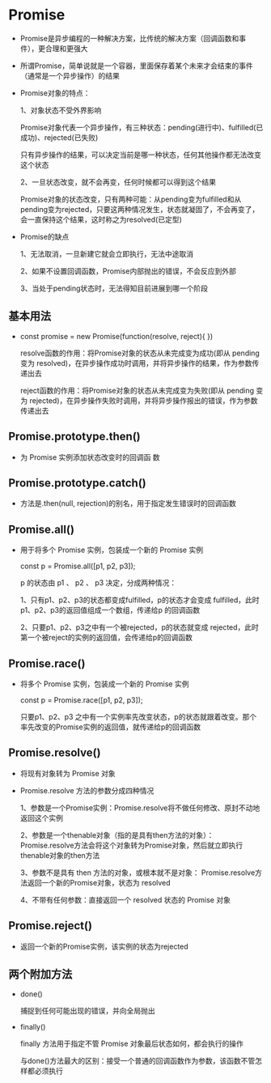 # Promise

- Promise是异步编程的一种解决方案，比传统的解决方案（回调函数和事件），更合理和更强大

- 所谓Promise，简单说就是一个容器，里面保存着某个未来才会结束的事件（通常是一个异步操作）的结果

- Promise对象的特点：

  1、对象状态不受外界影响

  Promise对象代表一个异步操作，有三种状态：pending(进行中)、fulfilled(已成功)、rejected(已失败)

  只有异步操作的结果，可以决定当前是哪一种状态，任何其他操作都无法改变这个状态

  2、一旦状态改变，就不会再变，任何时候都可以得到这个结果

  Promise对象的状态改变，只有两种可能：从pending变为fulfilled和从pending变为rejected，只要这两种情况发生，状态就凝固了，不会再变了，会一直保持这个结果，这时称之为resolved(已定型)

- Promise的缺点

  1、无法取消，一旦新建它就会立即执行，无法中途取消

  2、如果不设置回调函数，Promise内部抛出的错误，不会反应到外部

  3、当处于pending状态时，无法得知目前进展到哪一个阶段

## 基本用法

- const promise = new Promise(function(resolve, reject){ })

  resolve函数的作用：将Promise对象的状态从未完成变为成功(即从 pending 变为 resolved)，在异步操作成功时调用，并将异步操作的结果，作为参数传递出去
  
  reject函数的作用：将Promise对象的状态从未完成变为失败(即从 pending 变为 rejected)，在异步操作失败时调用，并将异步操作报出的错误，作为参数传递出去

## Promise.prototype.then()

- 为 Promise 实例添加状态改变时的回调函
数

## Promise.prototype.catch()

- 方法是.then(null, rejection)的别名，用于指定发生错误时的回调函数

## Promise.all()

- 用于将多个 Promise 实例，包装成一个新的 Promise 实例

  const p = Promise.all([p1, p2, p3]);

  p 的状态由 p1 、 p2 、 p3 决定，分成两种情况：
  
  1、只有p1、p2、p3的状态都变成fulfilled，p的状态才会变成 fulfilled，此时p1、p2、p3的返回值组成一个数组，传递给p 的回调函数
  
  2、只要p1、p2、p3之中有一个被rejected，p的状态就变成 rejected，此时第一个被reject的实例的返回值，会传递给p的回调函数

## Promise.race()

- 将多个 Promise 实例，包装成一个新的 Promise 实例

  const p = Promise.race([p1, p2, p3]);

  只要p1、p2、p3 之中有一个实例率先改变状态，p的状态就跟着改变。那个率先改变的Promise实例的返回值，就传递给p的回调函数

## Promise.resolve()

- 将现有对象转为 Promise 对象

- Promise.resolve 方法的参数分成四种情况

  1、参数是一个Promise实例：Promise.resolve将不做任何修改、原封不动地返回这个实例

  2、参数是一个thenable对象（指的是具有then方法的对象）：Promise.resolve方法会将这个对象转为Promise对象，然后就立即执行thenable对象的then方法

  3、参数不是具有 then 方法的对象，或根本就不是对象： Promise.resolve方法返回一个新的Promise对象，状态为 resolved

  4、不带有任何参数：直接返回一个 resolved 状态的 Promise 对象

## Promise.reject()

- 返回一个新的Promise实例，该实例的状态为rejected

## 两个附加方法

- done()

  捕捉到任何可能出现的错误，并向全局抛出

- finally()

  finally 方法用于指定不管 Promise 对象最后状态如何，都会执行的操作

  与done()方法最大的区别：接受一个普通的回调函数作为参数，该函数不管怎样都必须执行
